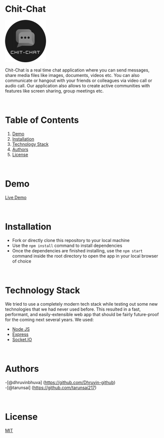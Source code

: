# Chit-Chat

![ProDB-kit Logo](./Assets/Logo.png)

Chit-Chat is a real time chat application where you can send messages,
share media files like images, documents, videos etc. You can also
communicate or hangout with your friends or colleagues via video call or
audio call. Our application also allows to create active communities with
features like screen sharing, group meetings etc.

<br/>

# Table of Contents

1. [Demo](#demo)
2. [Installation](#installation)
3. [Technology Stack](#technology-stack)
4. [Authors](#authors)
5. [License](#license)

<br/>

# Demo

[Live Demo](https://chit-chat-chit-chat.vercel.app)

<br/>


# Installation

- Fork or directly clone this repository to your local machine
- Use the `npm install` command to install dependencies
- Once the dependencies are finished installing, use the `npm start` command inside the root directory to open the app in your local browser of choice

<br/>

# Technology Stack

We tried to use a completely modern tech stack while testing out some new technologies that we had never used before. This resulted in a fast, performant, and easily-extensible web app that should be fairly future-proof for the coming next several years. We used:

- [Node JS](https://nodejs.org/)
- [Express](https://expressjs.com/)
- [Socket.IO](https://socket.io/)

<br/>

# Authors

-[@dhruvinbhuva] (https://github.com/Dhruvin-github) <br/>
-[@tarunsai] (https://github.com/tarunsai217)

<br/>

# License

[MIT](https://opensource.org/licenses/MIT)